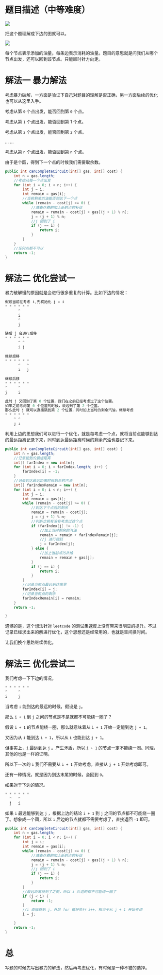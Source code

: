# 题目描述（中等难度）

![](https://windliang.oss-cn-beijing.aliyuncs.com/134.png)

把这个题理解成下边的图就可以。

![](https://windliang.oss-cn-beijing.aliyuncs.com/134_2.jpg)

每个节点表示添加的油量，每条边表示消耗的油量。题目的意思就是问我们从哪个节点出发，还可以回到该节点。只能顺时针方向走。

# 解法一 暴力解法

考虑暴力破解，一方面是验证下自己对题目的理解是否正确，另一方面后续的优化也可以从这里入手。

考虑从第 `0` 个点出发，能否回到第 `0` 个点。

考虑从第 `1` 个点出发，能否回到第 1 个点。

考虑从第 `2` 个点出发，能否回到第 `2` 个点。

... ...

考虑从第 `n` 个点出发，能否回到第 `n` 个点。

由于是个圆，得到下一个点的时候我们需要取余数。

```java
public int canCompleteCircuit(int[] gas, int[] cost) {
    int n = gas.length;
    //考虑从每一个点出发
    for (int i = 0; i < n; i++) {
        int j = i;
        int remain = gas[i];
        //当前剩余的油能否到达下一个点
        while (remain - cost[j] >= 0) {
            //减去花费的加上新的点的补给
            remain = remain - cost[j] + gas[(j + 1) % n];
            j = (j + 1) % n;
            //j 回到了 i
            if (j == i) {
                return i;
            }
        }
    }
    //任何点都不可以
    return -1;
}
```

# 解法二 优化尝试一

暴力破解慢的原因就是会进行很多重复的计算。比如下边的情况：

```java
假设当前在考虑 i,先初始化 j = i
* * * * * *
      ^
      i
      ^
      j
      
随后 j 会进行后移
* * * * * *
      ^ ^
      i j
      
继续后移
* * * * * *
      ^   ^
      i   j
      
继续后移
* * * * * *
^     ^   
j     i   

此时 j 又回到了第 0 个位置，我们在之前已经考虑过了这个位置。
如果之前考虑第 0 个位置的时候，最远到了第 2 个位置。
那么此时 j 就可以直接跳到第 2 个位置，同时加上当时的剩余汽油，继续考虑
* * * * * *
    ^ ^   
    j i  
```

利用上边的思想我们可以进行一个优化，就是每考虑一个点，就将当前点能够到达的最远距离记录下来，同时到达最远距离时候的剩余汽油也要记下来。

```java
public int canCompleteCircuit(int[] gas, int[] cost) {
    int n = gas.length;
    //记录能到的最远距离
    int[] farIndex = new int[n];
    for (int i = 0; i < farIndex.length; i++) {
        farIndex[i] = -1;
    }
    //记录到达最远距离时候剩余的汽油
    int[] farIndexRemain = new int[n];
    for (int i = 0; i < n; i++) {
        int j = i;
        int remain = gas[i];
        while (remain - cost[j] >= 0) {
            //到达下个点后的剩余
            remain = remain - cost[j];
            j = (j + 1) % n;
            //判断之前有没有考虑过这个点
            if (farIndex[j] != -1) {
                //加上当时剩余的汽油
                remain = remain + farIndexRemain[j];
                //j 进行跳跃
                j = farIndex[j];
            } else {
                //加上当前点的补给
                remain = remain + gas[j];
            }
            if (j == i) {
                return i;
            }
        }
        //记录当前点最远到达哪里
        farIndex[i] = j;
        //记录当前点的剩余
        farIndexRemain[i] = remain;
    }
    return -1;

}
```

遗憾的是，这个想法针对 `leetcode` 的测试集速度上没有带来很明显的提升。不过记录已经求出来的解进行优化，这个思想还是经常用的，也就是空间换时间。

让我们换个思路继续优化。

# 解法三 优化尝试二

我们考虑一下下边的情况。

```java
* * * * * *
^     ^
i     j
```

当考虑 `i` 能到达的最远的时候，假设是 `j`。

那么 `i + 1` 到 `j` 之间的节点是不是就都不可能绕一圈了？

假设 `i + 1` 的节点能绕一圈，那么就意味着从 `i + 1` 开始一定能到达 `j + 1`。

又因为从 `i` 能到达 `i + 1`，所以从 ` i ` 也能到达 `j + 1`。

但事实上，`i` 最远到达 `j` 。产生矛盾，所以 `i + 1` 的节点一定不能绕一圈。同理，其他的也是一样的证明。

所以下一次的 `i` 我们不需要从 `i + 1` 开始考虑，直接从 `j + 1` 开始考虑即可。

还有一种情况，就是因为到达末尾的时候，会回到 `0`。

如果对于下边的情况。

```java
* * * * * *
  ^   ^
  j   i
```

如果 `i` 最远能够到达 `j` ，根据上边的结论 `i + 1` 到 `j` 之间的节点都不可能绕一圈了。想象成一个圆，所以 `i` 后边的节点就都不需要考虑了，直接返回 `-1` 即可。

```java
public int canCompleteCircuit(int[] gas, int[] cost) {
    int n = gas.length;
    for (int i = 0; i < n; i++) {
        int j = i;
        int remain = gas[i];
        while (remain - cost[j] >= 0) {
            //减去花费的加上新的点的补给
            remain = remain - cost[j] + gas[(j + 1) % n];
            j = (j + 1) % n;
            //j 回到了 i
            if (j == i) {
                return i;
            }
        }
        //最远距离绕到了之前，所以 i 后边的都不可能绕一圈了
        if (j < i) {
            return -1;
        }
        //i 直接跳到 j，外层 for 循环执行 i++，相当于从 j + 1 开始考虑
        i = j;

    }
    return -1;
}
```

# 总

写题的时候先写出暴力的解法，然后再考虑优化，有时候是一种不错的选择。